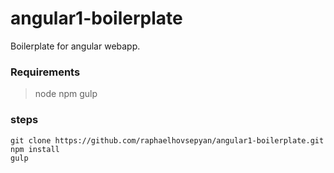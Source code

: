 # angular1-boilerplate
Boilerplate for angular webapp.

### Requirements
>node
>npm
>gulp

### steps
```
git clone https://github.com/raphaelhovsepyan/angular1-boilerplate.git
npm install
gulp
```